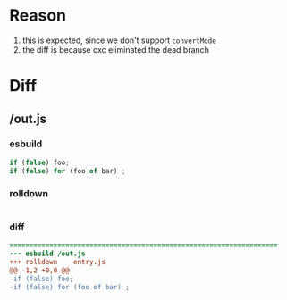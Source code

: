 # Reason
1. this is expected, since we don't support `convertMode`
2. the diff is because oxc eliminated the dead branch
# Diff
## /out.js
### esbuild
```js
if (false) foo;
if (false) for (foo of bar) ;
```
### rolldown
```js

```
### diff
```diff
===================================================================
--- esbuild	/out.js
+++ rolldown	entry.js
@@ -1,2 +0,0 @@
-if (false) foo;
-if (false) for (foo of bar) ;

```